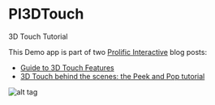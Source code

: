 # PI3DTouch
3D Touch Tutorial

This Demo app is part of two [Prolific Interactive](http://prolificinteractive.com/) blog posts:
* [Guide to 3D Touch Features](http://blog.prolificinteractive.com/2015/12/09/guide-to-3d-touch-features/)
* [3D Touch behind the scenes: the Peek and Pop tutorial](http://blog.prolificinteractive.com/2015/12/09/3d-touch-behind-the-scenes-the-peek-and-pop-tutorial)

![alt tag](./PI3DTouch.gif)
